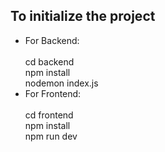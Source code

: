## To initialize the project
<ul>
  <li>For Backend:</li><br>
  cd backend<br>
  npm install<br>
  nodemon index.js<br>
  <li>For Frontend:</li><br>
  cd frontend<br>
  npm install<br>
  npm run dev<br>
</ul>
